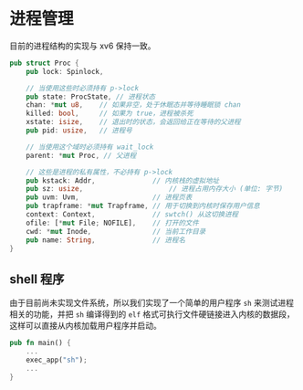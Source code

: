 # 进程管理
目前的进程结构的实现与 xv6 保持一致。
```rust
pub struct Proc {
    pub lock: Spinlock,

    // 当使用这些时必须持有 p->lock
    pub state: ProcState, // 进程状态
    chan: *mut u8,    // 如果非空，处于休眠态并等待睡眠锁 chan
    killed: bool,     // 如果为 true，进程被杀死
    xstate: isize,    // 退出时的状态，会返回给正在等待的父进程
    pub pid: usize,   // 进程号

    // 当使用这个域时必须持有 wait_lock
    parent: *mut Proc, // 父进程

    // 这些是进程的私有属性，不必持有 p->lock
    pub kstack: Addr,              // 内核栈的虚拟地址
    pub sz: usize,                     // 进程占用内存大小 (单位: 字节)
    pub uvm: Uvm,                  // 进程页表
    pub trapframe: *mut Trapframe, // 用于切换到内核时保存用户信息
    context: Context,              // swtch() 从这切换进程
    ofile: [*mut File; NOFILE],    // 打开的文件
    cwd: *mut Inode,               // 当前工作目录
    pub name: String,              // 进程名
}
```

## shell 程序
由于目前尚未实现文件系统，所以我们实现了一个简单的用户程序 `sh` 来测试进程相关的功能，并把 `sh` 编译得到的 `elf` 格式可执行文件硬链接进入内核的数据段，这样可以直接从内核加载用户程序并启动。

```rust
pub fn main() {
    ...
    exec_app("sh");
    ...
}
```